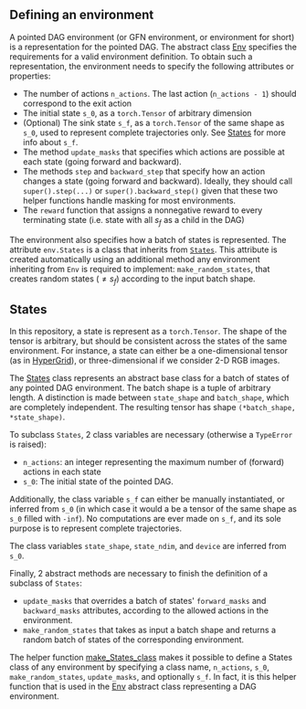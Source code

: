 ## Defining an environment
A pointed DAG environment (or GFN environment, or environment for short) is a representation for the pointed DAG. The abstract class [Env](envs/env.py) specifies the requirements for a valid environment definition. To obtain such a representation, the environment needs to specify the following attributes or properties:
- The number of actions `n_actions`. The last action (`n_actions - 1`) should correspond to the exit action
- The initial state `s_0`, as a `torch.Tensor` of arbitrary dimension
- (Optional) The sink state `s_f`, as a `torch.Tensor` of the same shape as `s_0`, used to represent complete trajectories only. See [States](#states) for more info about `s_f`.
- The method `update_masks` that specifies which actions are possible at each state (going forward and backward).
- The methods `step` and `backward_step` that specify how an action changes a state (going forward and backward). Ideally, they should call `super().step(...)` or `super().backward_step()` given that these two helper functions handle masking for most environments.
- The `reward` function that assigns a nonnegative reward to every terminating state (i.e. state with all $s_f$ as a child in the DAG)

The environment also specifies how a batch of states is represented. The attribute `env.States` is a class that inherits from [`States`](containers/states.py). This attribute is created automatically using an additional  method any environment inheriting from `Env` is required to implement: `make_random_states`, that creates random states ($\neq s_f$) according to the input batch shape.

## States
In this repository, a state is represent as a `torch.Tensor`. The shape of the tensor is arbitrary, but should be consistent across the states of the same environment. For instance, a state can either be a one-dimensional tensor (as in [HyperGrid](envs/hypergrid.py)), or three-dimensional if we consider 2-D RGB images.

The [States](containers/states.py) class represents an abstract base class for a batch of states of any pointed DAG environment. The batch shape is a tuple of arbitrary length. A distinction is made between `state_shape` and `batch_shape`, which are completely independent. The resulting tensor has shape `(*batch_shape, *state_shape)`.

To subclass `States`, 2 class variables are necessary (otherwise a `TypeError` is raised):
- `n_actions`: an integer representing the maximum number of (forward) actions in each state
- `s_0`: The initial state of the pointed DAG.

Additionally, the class variable `s_f` can either be manually instantiated, or inferred from `s_0` (in which case it would a be a tensor of the same shape as `s_0` filled with `-inf`). No computations are ever made on `s_f`, and its sole purpose is to represent complete trajectories.

The class variables `state_shape`, `state_ndim`, and `device` are inferred from `s_0`.

Finally, 2 abstract methods are necessary to finish the definition of a subclass of `States`:
- `update_masks` that overrides a batch of states' `forward_masks` and `backward_masks` attributes, according to the allowed actions in the environment.
- `make_random_states` that takes as input a batch shape and returns a random batch of states of the corresponding environment.

The helper function [make_States_class](containers/states.py) makes it possible to define a States class of any environment by specifying a class name, `n_actions`, `s_0`, `make_random_states`, `update_masks`, and optionally `s_f`. In fact, it is this helper function that is used in the [Env](envs/env.py) abstract class representing a DAG environment.